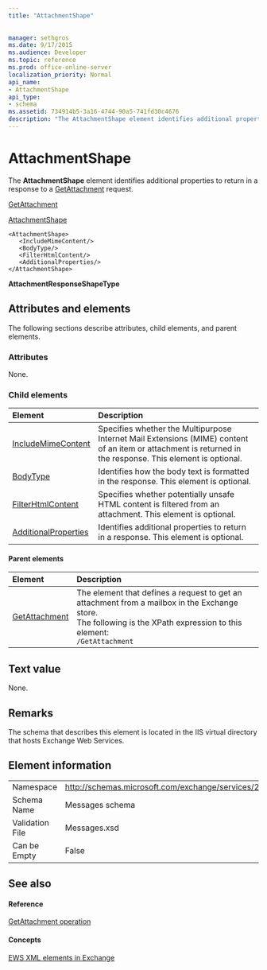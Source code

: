 ```yaml
---
title: "AttachmentShape"
 
 
manager: sethgros
ms.date: 9/17/2015
ms.audience: Developer
ms.topic: reference
ms.prod: office-online-server
localization_priority: Normal
api_name:
- AttachmentShape
api_type:
- schema
ms.assetid: 734914b5-3a16-4744-90a5-741fd30c4676
description: "The AttachmentShape element identifies additional properties to return in a response to a GetAttachment request."
---
```


# AttachmentShape

The **AttachmentShape** element identifies additional properties to return in a response to a [GetAttachment](getattachment.md) request. 
  
[GetAttachment](getattachment.md)
  
[AttachmentShape](attachmentshape.md)
  
```
<AttachmentShape>
   <IncludeMimeContent/>
   <BodyType/>
   <FilterHtmlContent/>
   <AdditionalProperties/>
</AttachmentShape>
```

 **AttachmentResponseShapeType**
## Attributes and elements

The following sections describe attributes, child elements, and parent elements.
  
### Attributes

None.
  
### Child elements

|**Element**|**Description**|
|:-----|:-----|
|[IncludeMimeContent](includemimecontent.md) <br/> |Specifies whether the Multipurpose Internet Mail Extensions (MIME) content of an item or attachment is returned in the response. This element is optional.  <br/> |
|[BodyType](bodytype.md) <br/> |Identifies how the body text is formatted in the response. This element is optional.  <br/> |
|[FilterHtmlContent](filterhtmlcontent.md) <br/> |Specifies whether potentially unsafe HTML content is filtered from an attachment. This element is optional.  <br/> |
|[AdditionalProperties](additionalproperties.md) <br/> |Identifies additional properties to return in a response. This element is optional.  <br/> |
   
#### Parent elements

|**Element**|**Description**|
|:-----|:-----|
|[GetAttachment](getattachment.md) <br/> |The element that defines a request to get an attachment from a mailbox in the Exchange store.  <br/> The following is the XPath expression to this element:  <br/>  `/GetAttachment` <br/> |
   
## Text value

None.
  
## Remarks

The schema that describes this element is located in the IIS virtual directory that hosts Exchange Web Services.
  
## Element information

|||
|:-----|:-----|
|Namespace  <br/> |http://schemas.microsoft.com/exchange/services/2006/messages  <br/> |
|Schema Name  <br/> |Messages schema  <br/> |
|Validation File  <br/> |Messages.xsd  <br/> |
|Can be Empty  <br/> |False  <br/> |
   
## See also

#### Reference

[GetAttachment operation](getattachment-operation.md)
#### Concepts

[EWS XML elements in Exchange](ews-xml-elements-in-exchange.md)

